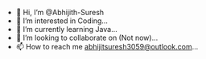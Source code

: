 - 👋 Hi, I’m @Abhijith-Suresh
- 👀 I’m interested in Coding...
- 🌱 I’m currently learning Java...
- 💞️ I’m looking to collaborate on (Not now)...
- 📫 How to reach me abhijitsuresh3059@outlook.com...

<!---
Abhijith-Suresh/Abhijith-Suresh is a ✨ special ✨ repository because its `README.md` (this file) appears on your GitHub profile.
You can click the Preview link to take a look at your changes.
--->
